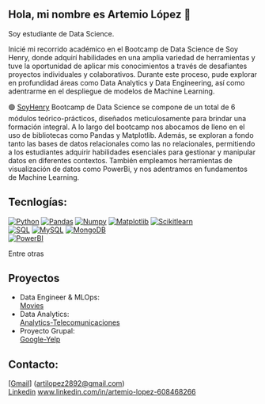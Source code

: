 ## Hola, mi nombre es Artemio López 👋

Soy estudiante de Data Science.

Inicié mi recorrido académico en el Bootcamp de Data Science de Soy Henry, donde adquirí habilidades en una amplia variedad de herramientas y tuve la oportunidad de aplicar mis conocimientos a través de desafiantes proyectos individuales y colaborativos. Durante este proceso, pude explorar en profundidad áreas como Data Analytics y Data Engineering, así como adentrarme en el despliegue de modelos de Machine Learning.

🟢 [SoyHenry](https://www.soyhenry.com/) Bootcamp de Data Science se compone de un total de 6 módulos teórico-prácticos, diseñados meticulosamente para brindar una formación integral.
    A lo largo del bootcamp nos abocamos de lleno en el uso de bibliotecas como Pandas y Matplotlib. Además, se exploran a fondo tanto las bases de datos relacionales como las no relacionales, 
    permitiendo a los estudiantes adquirir habilidades esenciales para gestionar y manipular datos en diferentes contextos. También empleamos herramientas de visualización de datos como PowerBi, y nos adentramos en fundamentos de Machine Learning. 

## Tecnlogías:

[![Python](https://img.shields.io/badge/Python-yellow?style=for-the-badge&logo=python&logoColor=white&labelColor=101010)]()
[![Pandas](https://img.shields.io/badge/Pandas-2C2D72?style=for-the-badge&logo=pandas&logoColor=white&labelColor=101010)]()
[![Numpy](https://img.shields.io/badge/Numpy-777BB4?style=for-the-badge&logo=numpy&logoColor=white&labelColor=101010)]()
[![Matplotlib](https://img.shields.io/badge/Matplotlib-239120?style=for-the-badge&logoColor=white&labelColor=101010)]()
[![Scikitlearn](https://img.shields.io/badge/scikit_learn-F7931E?style=for-the-badge&logo=scikit-learn&logoColor=white&labelColor=101010)]()
</br>
[![SQL](https://img.shields.io/badge/SQL-018bff?style=for-the-badge&logoColor=white&labelColor=101010)]()
[![MySQL](https://img.shields.io/badge/MySQL-4479A1?style=for-the-badge&logo=mysql&logoColor=white&labelColor=101010)]()
[![MongoDB](https://img.shields.io/badge/MongoDB-47A248?style=for-the-badge&logo=mongodb&logoColor=white&labelColor=101010)]()
</br>
[![PowerBI](https://img.shields.io/badge/PowerBI-F2C811?style=for-the-badge&logo=Power%20BI&logoColor=white&labelColor=101010)]()

Entre otras

## Proyectos 
- Data Engineer & MLOps: <br>
  [Movies](https://github.com/ArtemioLopez/data-engineer)
- Data Analytics: <br>
  [Analytics-Telecomunicaciones](https://github.com/ArtemioLopez/Data-Analytics)
- Proyecto Grupal: <br>
  [Google-Yelp](https://github.com/](https://github.com/ArtemioLopez/final_proyect))

## Contacto:
[[Gmail](https://img.shields.io/badge/Gmail-D14836?style=for-the-badge&logo=gmail&logoColor=white)] (artilopez2892@gmail.com) <br>
[Linkedin](https://img.shields.io/badge/LinkedIn-0077B5?style=for-the-badge&logo=linkedin&logoColor=white) www.linkedin.com/in/artemio-lopez-608468266

  

<!--
**ArtemioLopez/ArtemioLopez** is a ✨ _special_ ✨ repository because its `README.md` (this file) appears on your GitHub profile.

Here are some ideas to get you started:

- 🔭 I’m currently working on ...
- 🌱 I’m currently learning ...
- 👯 I’m looking to collaborate on ...
- 🤔 I’m looking for help with ...
- 💬 Ask me about ...
- 📫 How to reach me: ...
- 😄 Pronouns: ...
- ⚡ Fun fact: ...
-->
